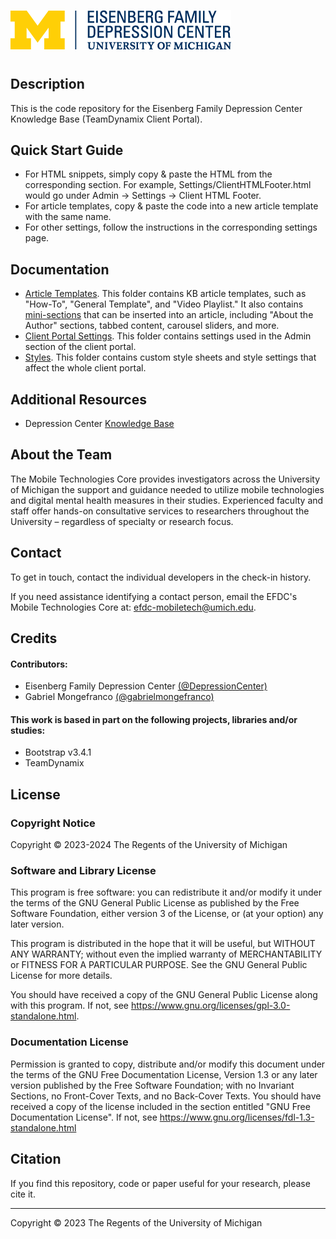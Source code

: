 ![Depression Center Logo](https://github.com/DepressionCenter/.github/blob/main/images/EFDCLogo_375w.png "depressioncenter.org")

# <Repository Title>

## Description
This is the code repository for the Eisenberg Family Depression Center Knowledge Base (TeamDynamix Client Portal).



## Quick Start Guide
+ For HTML snippets, simply copy & paste the HTML from the corresponding section. For example, Settings/ClientHTMLFooter.html would go under Admin -> Settings -> Client HTML Footer.
+ For article templates, copy & paste the code into a new article template with the same name.
+ For other settings, follow the instructions in the corresponding settings page.



## Documentation
+ [Article Templates](https://github.com/DepressionCenter/EFDC-TDX-KB/tree/main/ArticleTemplates). This folder contains KB article templates, such as "How-To", "General Template", and "Video Playlist." It also contains [mini-sections](https://github.com/DepressionCenter/EFDC-TDX-KB/tree/main/ArticleTemplates/Mini_Sections) that can be inserted into an article, including "About the Author" sections, tabbed content, carousel sliders, and more.
+ [Client Portal Settings](https://github.com/DepressionCenter/EFDC-TDX-KB/tree/main/ClientPortalSettings). This folder contains settings used in the Admin section of the client portal.
+ [Styles](https://github.com/DepressionCenter/EFDC-TDX-KB/tree/main/Styles). This folder contains custom style sheets and style settings that affect the whole client portal.


## Additional Resources
+ Depression Center [Knowledge Base](https://teamdynamix.umich.edu/TDClient/210/DepressionCenter/Home/)



## About the Team
The Mobile Technologies Core provides investigators across the University of Michigan the support and guidance needed to utilize mobile technologies and digital mental health measures in their studies. Experienced faculty and staff offer hands-on consultative services to researchers throughout the University – regardless of specialty or research focus.



## Contact
To get in touch, contact the individual developers in the check-in history.

If you need assistance identifying a contact person, email the EFDC's Mobile Technologies Core at: efdc-mobiletech@umich.edu.



## Credits
#### Contributors:
+ Eisenberg Family Depression Center [(@DepressionCenter)](https://github.com/DepressionCenter/)
+ Gabriel Mongefranco [(@gabrielmongefranco)](https://github.com/gabrielmongefranco)



#### This work is based in part on the following projects, libraries and/or studies:
+ Bootstrap v3.4.1
+ TeamDynamix



## License
### Copyright Notice
Copyright © 2023-2024 The Regents of the University of Michigan


### Software and Library License
This program is free software: you can redistribute it and/or modify it under the terms of the GNU General Public License as published by the Free Software Foundation, either version 3 of the License, or (at your option) any later version.

This program is distributed in the hope that it will be useful, but WITHOUT ANY WARRANTY; without even the implied warranty of MERCHANTABILITY or FITNESS FOR A PARTICULAR PURPOSE. See the GNU General Public License for more details.

You should have received a copy of the GNU General Public License along with this program. If not, see <https://www.gnu.org/licenses/gpl-3.0-standalone.html>.


### Documentation License
Permission is granted to copy, distribute and/or modify this document 
under the terms of the GNU Free Documentation License, Version 1.3 
or any later version published by the Free Software Foundation; 
with no Invariant Sections, no Front-Cover Texts, and no Back-Cover Texts. 
You should have received a copy of the license included in the section entitled "GNU 
Free Documentation License". If not, see <https://www.gnu.org/licenses/fdl-1.3-standalone.html>



## Citation
If you find this repository, code or paper useful for your research, please cite it.

----

Copyright © 2023 The Regents of the University of Michigan
